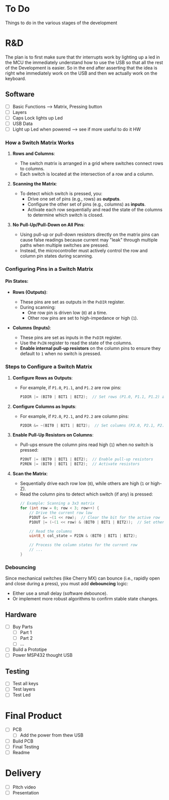 # To Do
Things to do in the various stages of the development

# R&D
The plan is to first make sure that thr interrupts work by lighting up a led in the MCU the immediately understand how to use the USB so that all the rest of the Development is easier. So in the end after asserting that the idea is right whe immediately work on the USB and then we actually work on the keyboard.

## Software
- [ ] Basic Functions --> Matrix, Pressing button
- [ ] Layers
- [ ] Caps Lock lights up Led
- [ ] USB Data
- [ ] Light up Led when powered --> see if more useful to do it HW

### How a Switch Matrix Works
1. **Rows and Columns**:
   - The switch matrix is arranged in a grid where switches connect rows to columns.
   - Each switch is located at the intersection of a row and a column.

2. **Scanning the Matrix**:
   - To detect which switch is pressed, you:
     - Drive one set of pins (e.g., rows) as **outputs**.
     - Configure the other set of pins (e.g., columns) as **inputs**.
     - Activate each row sequentially and read the state of the columns to determine which switch is closed.

3. **No Pull-Up/Pull-Down on All Pins**:
   - Using pull-up or pull-down resistors directly on the matrix pins can cause false readings because current may "leak" through multiple paths when multiple switches are pressed.
   - Instead, the microcontroller must actively control the row and column pin states during scanning.

### Configuring Pins in a Switch Matrix
#### Pin States:
- **Rows (Outputs)**:
  - These pins are set as outputs in the `PxDIR` register.
  - During scanning:
    - One row pin is driven low (`0`) at a time.
    - Other row pins are set to high-impedance or high (`1`).

- **Columns (Inputs)**:
  - These pins are set as inputs in the `PxDIR` register.
  - Use the `PxIN` register to read the state of the columns.
  - **Enable internal pull-up resistors** on the column pins to ensure they default to `1` when no switch is pressed.


### Steps to Configure a Switch Matrix
1. **Configure Rows as Outputs**:
   - For example, if `P1.0`, `P1.1`, and `P1.2` are row pins:
     ```c
     P1DIR |= (BIT0 | BIT1 | BIT2);  // Set rows (P1.0, P1.1, P1.2) as outputs
     ```

2. **Configure Columns as Inputs**:
   - For example, if `P2.0`, `P2.1`, and `P2.2` are column pins:
     ```c
     P2DIR &= ~(BIT0 | BIT1 | BIT2);  // Set columns (P2.0, P2.1, P2.2) as inputs
     ```

3. **Enable Pull-Up Resistors on Columns**:
   - Pull-ups ensure the column pins read high (`1`) when no switch is pressed:
     ```c
     P2OUT |= (BIT0 | BIT1 | BIT2);  // Enable pull-up resistors
     P2REN |= (BIT0 | BIT1 | BIT2);  // Activate resistors
     ```

4. **Scan the Matrix**:
   - Sequentially drive each row low (`0`), while others are high (`1` or high-Z).
   - Read the column pins to detect which switch (if any) is pressed:
     ```c
     // Example: Scanning a 3x3 matrix
     for (int row = 0; row < 3; row++) {
         // Drive the current row low
         P1OUT &= ~(1 << row);  // Clear the bit for the active row
         P1OUT |= (~(1 << row) & (BIT0 | BIT1 | BIT2));  // Set other rows high

         // Read the columns
         uint8_t col_state = P2IN & (BIT0 | BIT1 | BIT2);

         // Process the column states for the current row
         // ...
     }
     ```

### **Debouncing**
Since mechanical switches (like Cherry MX) can bounce (i.e., rapidly open and close during a press), you must add **debouncing** logic:
- Either use a small delay (software debounce).
- Or implement more robust algorithms to confirm stable state changes.

## Hardware
- [ ] Buy Parts
    - [ ] Part 1
    - [ ] Part 2
    - [ ] ...
- [ ] Build a Prototipe
- [ ] Power MSP432 thought USB 

## Testing
- [ ] Test all keys
- [ ] Test layers
- [ ] Test Led

# Final Product
- [ ] PCB
    - [ ] Add the power from thew USB
- [ ] Build PCB
- [ ] Final Testing
- [ ] Readme

# Delivery
- [ ] Pitch video
- [ ] Presentation
